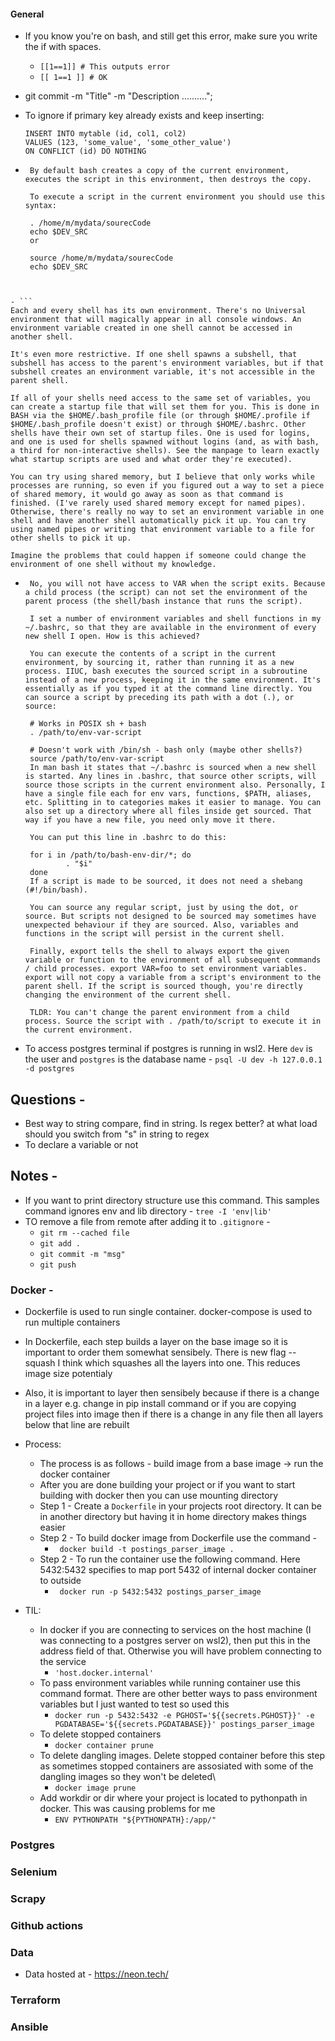 


#### General
 - If you know you're on bash, and still get this error, make sure you write the if with spaces.
	- `[[1==1]] # This outputs error`
	- `[[ 1==1 ]] # OK`


 - git commit -m "Title" -m "Description ..........";
 - To ignore if primary key already exists and keep inserting:
	```
	INSERT INTO mytable (id, col1, col2)
	VALUES (123, 'some_value', 'some_other_value')
	ON CONFLICT (id) DO NOTHING
	```
 - ```
	By default bash creates a copy of the current environment, executes the script in this environment, then destroys the copy.

	To execute a script in the current environment you should use this syntax:

	. /home/m/mydata/sourecCode
	echo $DEV_SRC
	or

	source /home/m/mydata/sourecCode
	echo $DEV_SRC
  ```


 - ```
 Each and every shell has its own environment. There's no Universal environment that will magically appear in all console windows. An environment variable created in one shell cannot be accessed in another shell.

It's even more restrictive. If one shell spawns a subshell, that subshell has access to the parent's environment variables, but if that subshell creates an environment variable, it's not accessible in the parent shell.

If all of your shells need access to the same set of variables, you can create a startup file that will set them for you. This is done in BASH via the $HOME/.bash_profile file (or through $HOME/.profile if $HOME/.bash_profile doesn't exist) or through $HOME/.bashrc. Other shells have their own set of startup files. One is used for logins, and one is used for shells spawned without logins (and, as with bash, a third for non-interactive shells). See the manpage to learn exactly what startup scripts are used and what order they're executed).

You can try using shared memory, but I believe that only works while processes are running, so even if you figured out a way to set a piece of shared memory, it would go away as soon as that command is finished. (I've rarely used shared memory except for named pipes). Otherwise, there's really no way to set an environment variable in one shell and have another shell automatically pick it up. You can try using named pipes or writing that environment variable to a file for other shells to pick it up.

Imagine the problems that could happen if someone could change the environment of one shell without my knowledge.
```

 - ```
	No, you will not have access to VAR when the script exits. Because a child process (the script) can not set the environment of the parent process (the shell/bash instance that runs the script).

	I set a number of environment variables and shell functions in my ~/.bashrc, so that they are available in the environment of every new shell I open. How is this achieved?

	You can execute the contents of a script in the current environment, by sourcing it, rather than running it as a new process. IIUC, bash executes the sourced script in a subroutine instead of a new process, keeping it in the same environment. It's essentially as if you typed it at the command line directly. You can source a script by preceding its path with a dot (.), or source:

	# Works in POSIX sh + bash
	. /path/to/env-var-script

	# Doesn't work with /bin/sh - bash only (maybe other shells?)
	source /path/to/env-var-script
	In man bash it states that ~/.bashrc is sourced when a new shell is started. Any lines in .bashrc, that source other scripts, will source those scripts in the current environment also. Personally, I have a single file each for env vars, functions, $PATH, aliases, etc. Splitting in to categories makes it easier to manage. You can also set up a directory where all files inside get sourced. That way if you have a new file, you need only move it there.

	You can put this line in .bashrc to do this:

	for i in /path/to/bash-env-dir/*; do
			. "$i"
	done
	If a script is made to be sourced, it does not need a shebang (#!/bin/bash).

	You can source any regular script, just by using the dot, or source. But scripts not designed to be sourced may sometimes have unexpected behaviour if they are sourced. Also, variables and functions in the script will persist in the current shell.

	Finally, export tells the shell to always export the given variable or function to the environment of all subsequent commands / child processes. export VAR=foo to set environment variables. export will not copy a variable from a script's environment to the parent shell. If the script is sourced though, you're directly changing the environment of the current shell.

	TLDR: You can't change the parent environment from a child process. Source the script with . /path/to/script to execute it in the current environment.
	```



- To access postgres terminal if postgres is running in wsl2. Here `dev` is the user and `postgres` is the database name - `psql -U dev -h 127.0.0.1 -d postgres`




## Questions -
- Best way to string compare, find in string. Is regex better? at what load should you switch from "s" in string to regex
- To declare a variable or not




## Notes -
- If you want to print directory structure use this command. This samples command ignores env and lib directory - `tree -I 'env|lib'`
- TO remove a file from remote after adding it to `.gitignore` -
	- `git rm --cached file`
	- `git add .`
	- `git commit -m "msg"`
	- `git push`


### Docker -
 - Dockerfile is used to run single container. docker-compose is used to run multiple containers
 - In Dockerfile, each step builds a layer on the base image so it is important to order them somewhat sensibely. There is new flag --squash I think which squashes all the layers into one. This reduces image size potentialy
 - Also, it is important to layer then sensibely because if there is a change in a layer e.g. change in pip install command or if you are copying project files into image then if there is a change in any file then all layers below that line are rebuilt
 - Process:
	- The process is as follows - build image from a base image -> run the docker container
	- After you are done building your project or if you want to start building with docker then you can use mounting directory
	- Step 1 - Create a `Dockerfile` in your projects root directory. It can be in another directory but having it in home directory makes things easier
	- Step 2 - To build docker image from Dockerfile use the command -
		- ` docker build -t postings_parser_image .`
	- Step 2 - To run the container use the following command. Here 5432:5432 specifies to map port 5432 of internal docker container to outside
		- ` docker run -p 5432:5432 postings_parser_image`

 - TIL:
	- In docker if you are connecting to services on the host machine (I was connecting to a postgres server on wsl2), then put this in the address field of that. Otherwise you will have problem connecting to the service
		- `'host.docker.internal'`
	- To pass environment variables while running container use this command format. There are other better ways to pass environment variables but I just wanted to test so used this
		- `docker run -p 5432:5432 -e PGHOST='${{secrets.PGHOST}}' -e PGDATABASE='${{secrets.PGDATABASE}}' postings_parser_image`
	- To delete stopped containers
		- `docker container prune`
	- To delete dangling images. Delete stopped container before this step as sometimes stopped containers are assosiated with some of the dangling images so they won't be deleted\
		- `docker image prune`
	- Add workdir or dir where your project is located to pythonpath in docker. This was causing problems for me
		- `ENV PYTHONPATH "${PYTHONPATH}:/app/"`

### Postgres

### Selenium

### Scrapy

### Github actions

### Data
 - Data hosted at - https://neon.tech/

### Terraform

### Ansible
